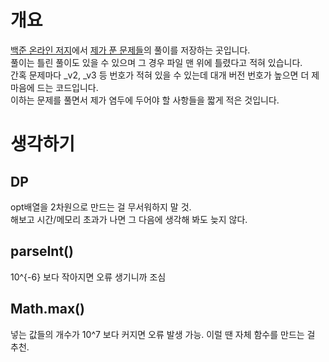 # 개요
[백준 온라인 저지](https://www.acmicpc.net/)에서 [제가 푼 문제들](https://www.acmicpc.net/user/twicedtna)의 풀이를 저장하는 곳입니다.    
풀이는 틀린 풀이도 있을 수 있으며 그 경우 파일 맨 위에 틀렸다고 적혀 있습니다.    
간혹 문제마다 _v2, _v3 등 번호가 적혀 있을 수 있는데 대개 버전 번호가 높으면 더 제 마음에 드는 코드입니다.    
이하는 문제를 풀면서 제가 염두에 두어야 할 사항들을 짧게 적은 것입니다.   


# 생각하기
## DP
opt배열을 2차원으로 만드는 걸 무서워하지 말 것.    
해보고 시간/메모리 초과가 나면 그 다음에 생각해 봐도 늦지 않다.

## parseInt()
10^{-6} 보다 작아지면 오류 생기니까 조심

## Math.max()
넣는 값들의 개수가 10^7 보다 커지면 오류 발생 가능. 이럴 땐 자체 함수를 만드는 걸 추천.